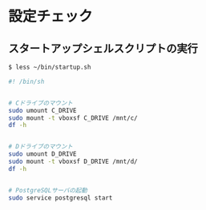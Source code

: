 # 設定チェック

## スタートアップシェルスクリプトの実行

```bash
$ less ~/bin/startup.sh
```

```bash
#! /bin/sh


# Cドライブのマウント
sudo umount C_DRIVE
sudo mount -t vboxsf C_DRIVE /mnt/c/
df -h


# Dドライブのマウント
sudo umount D_DRIVE
sudo mount -t vboxsf D_DRIVE /mnt/d/
df -h


# PostgreSQLサーバの起動
sudo service postgresql start
```
